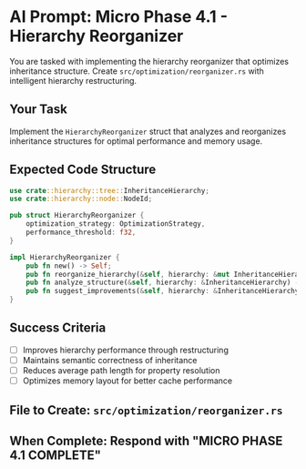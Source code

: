 # AI Prompt: Micro Phase 4.1 - Hierarchy Reorganizer

You are tasked with implementing the hierarchy reorganizer that optimizes inheritance structure. Create `src/optimization/reorganizer.rs` with intelligent hierarchy restructuring.

## Your Task
Implement the `HierarchyReorganizer` struct that analyzes and reorganizes inheritance structures for optimal performance and memory usage.

## Expected Code Structure
```rust
use crate::hierarchy::tree::InheritanceHierarchy;
use crate::hierarchy::node::NodeId;

pub struct HierarchyReorganizer {
    optimization_strategy: OptimizationStrategy,
    performance_threshold: f32,
}

impl HierarchyReorganizer {
    pub fn new() -> Self;
    pub fn reorganize_hierarchy(&self, hierarchy: &mut InheritanceHierarchy) -> ReorganizationReport;
    pub fn analyze_structure(&self, hierarchy: &InheritanceHierarchy) -> StructureAnalysis;
    pub fn suggest_improvements(&self, hierarchy: &InheritanceHierarchy) -> Vec<ImprovementSuggestion>;
}
```

## Success Criteria
- [ ] Improves hierarchy performance through restructuring
- [ ] Maintains semantic correctness of inheritance
- [ ] Reduces average path length for property resolution
- [ ] Optimizes memory layout for better cache performance

## File to Create: `src/optimization/reorganizer.rs`
## When Complete: Respond with "MICRO PHASE 4.1 COMPLETE"